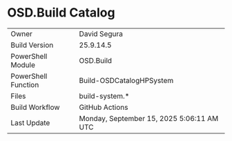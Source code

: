 ﻿# OSD.Build Catalog

| | |
|-|-|
| Owner | David Segura |
| Build Version | 25.9.14.5 |
| PowerShell Module | OSD.Build |
| PowerShell Function | Build-OSDCatalogHPSystem |
| Files | build-system.* |
| Build Workflow | GitHub Actions |
| Last Update | Monday, September 15, 2025 5:06:11 AM UTC |
